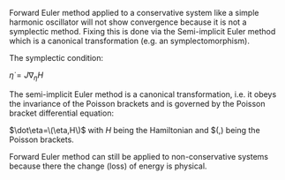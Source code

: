Forward Euler method applied to a conservative system like a simple harmonic oscillator will not show convergence because it is not a symplectic method.
Fixing this is done via the Semi-implicit Euler method which is a canonical transformation (e.g. an symplectomorphism).

The symplectic condition:

${\dot {\eta }}=J\nabla _{\eta }H$

The semi-implicit Euler method is a canonical transformation, i.e. it obeys the invariance of the Poisson brackets and is governed by the Poisson bracket differential equation:

$\dot\eta=\(\eta,H\)$ with $H$ being the Hamiltonian and $\(,\) being the Poisson brackets.

Forward Euler method can still be applied to non-conservative systems because there the change (loss) of energy is physical. 

